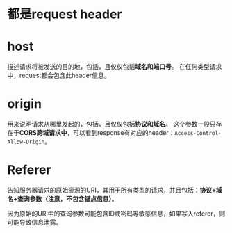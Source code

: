 # 都是request header

# host

描述请求将被发送的目的地，包括，且仅仅包括**域名和端口号**。
在任何类型请求中，request都会包含此header信息。

# origin

用来说明请求从哪里发起的，包括，且仅仅包括**协议和域名**。
这个参数一般只存在于**CORS跨域请求中**，可以看到response有对应的header：`Access-Control-Allow-Origin`。

# Referer

告知服务器请求的原始资源的URI，其用于所有类型的请求，并且包括：**协议+域名+查询参数（注意，不包含锚点信息）**。

因为原始的URI中的查询参数可能包含ID或密码等敏感信息，如果写入referer，则可能导致信息泄露。

